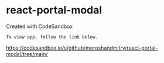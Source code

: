 # react-portal-modal

Created with CodeSandbox

```
To view app, follow the link below.
```

<https://codesandbox.io/s/github/moroshandmitry/react-portal-modal/tree/main/>
